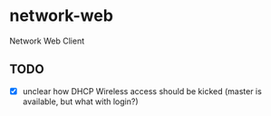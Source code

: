 # network-web
Network Web Client

## TODO
- [x] unclear how DHCP Wireless access should be kicked (master is available,
  but what with login?)
